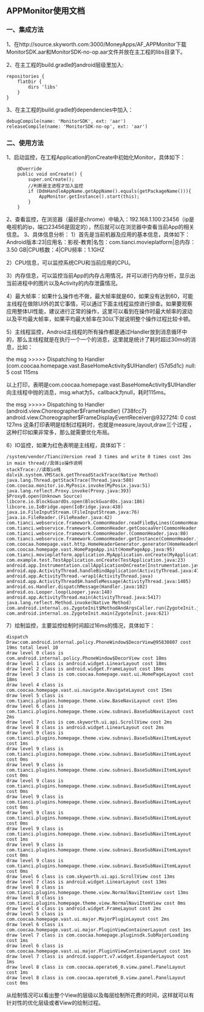 ## APPMonitor使用文档 
### 一、集成方法
1、在http://source.skyworth.com:3000/MoneyApps/AF_APPMonitor下载MonitorSDK.aar和MonitorSDK-no-op.aar文件并放在主工程的libs目录下。

2、在主工程的build.gradle的android层级里加入:
```
repositories {
	flatDir {
		dirs 'libs'
	}
}
```
3、在主工程的build.gradle的dependencies中加入：
```
debugCompile(name: 'MonitorSDK', ext: 'aar')
releaseCompile(name: 'MonitorSDK-no-op', ext: 'aar')
```
### 二、使用方法
1、启动监控，在工程Application的onCreate中初始化Monitor，具体如下：
```
	@Override
    public void onCreate() {
        super.onCreate();
        //判断是主进程才加入监控
        if (DdmHandleAppName.getAppName().equals(getPackageName())){
            AppMonitor.getInstance().start(this);
        }
    }
```
2、查看监控，在浏览器（最好是chrome）中输入：192.168.1.100:23456（ip是电视机的ip，端口23456是固定的），然后就可以在浏览器中查看当前App的相关信息。
3、具体信息分析：
1）首先是当前机器及应用的基本信息，具体如下：
Android版本:23|应用名：影视-教育|名包：com.tianci.movieplatform|总内存：3.50 GB|CPU核数：4|CPU频率：1.1GHZ

2）CPU信息，可以监控系统CPU和当前应用的CPU。

3）内存信息，可以监控当前App的内存占用情况，并可以进行内存分析，显示出当前进程中的图片以及Activity的内存泄露情况。

4）最大帧率：如果什么操作也不做，最大帧率就是60，如果没有达到60，可能主线程在做除UI外的其它事情，可以通过下面主线程监控进行排查。如果要观察应用整体UI性能，建议进行正常的操作，这里可以看到在操作时最大帧率的波动以及平均最大帧率，如果平均最大帧率在30以下就说明整个操作过程比较卡顿。

5）主线程监控，Android主线程的所有操作都是通过Handler放到消息循环中的，那么主线程就是在执行一个一个的消息，这里就是统计了耗时超过30ms的消息，比如：

the msg >>>>> Dispatching to Handler (com.coocaa.homepage.vast.BaseHomeActivity$UIHandler) {57d5d1c} null: 5 cost 115ms

以上打印，表明是com.coocaa.homepage.vast.BaseHomeActivity$UIHandler向主线程中抛的消息，msg.what为5，callback为null，耗时115ms。

the msg >>>>> Dispatching to Handler (android.view.Choreographer\$FrameHandler) {738fcc7} android.view.Choreographer$FrameDisplayEventReceiver@93272f4: 0 cost 127ms
这条打印表明是绘制过程耗时，也就是measure,layout,draw三个过程 ，这种打印如果非常多，那么就需要优化布局。

6）IO监控，如果为红色表明是主线程，具体如下：
```
/system/vendor/TianciVersion read 3 times and write 0 times cost 2ms in main thread//具体io操作说明
stackTrace://读取io栈
dalvik.system.VMStack.getThreadStackTrace(Native Method)
java.lang.Thread.getStackTrace(Thread.java:580)
com.coocaa.monitor.io.MyPosix.invoke(MyPosix.java:51)
java.lang.reflect.Proxy.invoke(Proxy.java:393)
$Proxy0.open(Unknown Source)
libcore.io.BlockGuardOs.open(BlockGuardOs.java:186)
libcore.io.IoBridge.open(IoBridge.java:438)
java.io.FileInputStream.(FileInputStream.java:76)
java.io.FileReader.(FileReader.java:42)
com.tianci.webservice.framework.CommonHeader.readFileByLines(CommonHeader.java:248)
com.tianci.webservice.framework.CommonHeader.getCoocaaVer(CommonHeader.java:211)
com.tianci.webservice.framework.CommonHeader.(CommonHeader.java:80)
com.tianci.webservice.framework.CommonHeader.getInstance(CommonHeader.java:58)
com.coocaa.homepage.vast.http.HomeHeaderGenerator.generator(HomeHeaderGenerator.java:26)
com.coocaa.homepage.vast.HomePageApp.init(HomePageApp.java:95)
com.tianci.movieplatform.application.MyApplication.onCreate(MyApplication.java:186)
com.example.test.TestApplication.onCreate(TestApplication.java:23)
android.app.Instrumentation.callApplicationOnCreate(Instrumentation.java:1013)
android.app.ActivityThread.handleBindApplication(ActivityThread.java:4707)
android.app.ActivityThread.-wrap1(ActivityThread.java)
android.app.ActivityThread$H.handleMessage(ActivityThread.java:1405)
android.os.Handler.dispatchMessage(Handler.java:102)
android.os.Looper.loop(Looper.java:148)
android.app.ActivityThread.main(ActivityThread.java:5417)
java.lang.reflect.Method.invoke(Native Method)
com.android.internal.os.ZygoteInit$MethodAndArgsCaller.run(ZygoteInit.java:731)
com.android.internal.os.ZygoteInit.main(ZygoteInit.java:621)
```
7）绘制监控，主要监控绘制时间超过16ms的情况，具体如下：
```
dispatch Draw:com.android.internal.policy.PhoneWindow$DecorView@95830807 cost 19ms total level 10
draw level 0 class is com.android.internal.policy.PhoneWindow$DecorView cost 18ms
draw level 1 class is android.widget.LinearLayout cost 18ms
draw level 2 class is android.widget.FrameLayout cost 18ms
draw level 3 class is com.coocaa.homepage.vast.ui.HomePageLayout cost 18ms
draw level 4 class is com.coocaa.homepage.vast.ui.navigate.NavigateLayout cost 15ms
draw level 5 class is com.tianci.plugins.homepage.theme.view.BaseNaviLayout cost 15ms
draw level 6 class is com.tianci.plugins.homepage.theme.view.subnavi.BaseSubNaviLayout cost 2ms
draw level 7 class is com.skyworth.ui.api.ScrollView cost 2ms
draw level 8 class is android.widget.LinearLayout cost 2ms
draw level 9 class is com.tianci.plugins.homepage.theme.view.subnavi.BaseSubNaviItemLayout cost 1ms
draw level 9 class is com.tianci.plugins.homepage.theme.view.subnavi.BaseSubNaviItemLayout cost 0ms
draw level 9 class is com.tianci.plugins.homepage.theme.view.subnavi.BaseSubNaviItemLayout cost 0ms
draw level 9 class is com.tianci.plugins.homepage.theme.view.subnavi.BaseSubNaviItemLayout cost 0ms
draw level 9 class is com.tianci.plugins.homepage.theme.view.subnavi.BaseSubNaviItemLayout cost 0ms
draw level 9 class is com.tianci.plugins.homepage.theme.view.subnavi.BaseSubNaviItemLayout cost 0ms
draw level 9 class is com.tianci.plugins.homepage.theme.view.subnavi.BaseSubNaviItemLayout cost 1ms
draw level 9 class is com.tianci.plugins.homepage.theme.view.subnavi.BaseSubNaviItemLayout cost 0ms
draw level 9 class is com.tianci.plugins.homepage.theme.view.subnavi.BaseSubNaviItemLayout cost 0ms
draw level 6 class is com.skyworth.ui.api.ScrollView cost 13ms
draw level 7 class is android.widget.LinearLayout cost 13ms
draw level 8 class is com.tianci.plugins.homepage.theme.view.NormalNaviItemView cost 13ms
draw level 8 class is com.tianci.plugins.homepage.theme.view.NormalNaviItemView cost 0ms
draw level 4 class is android.widget.FrameLayout cost 2ms
draw level 5 class is com.coocaa.homepage.vast.ui.major.MajorPluginLayout cost 2ms
draw level 6 class is com.coocaa.homepage.vast.ui.major.PluginViewContainerLayout cost 1ms
draw level 7 class is com.coocaa.homepage.pluginsdk.SubMajorLoading cost 1ms
draw level 6 class is com.coocaa.homepage.vast.ui.major.PluginViewContainerLayout cost 1ms
draw level 7 class is android.support.v7.widget.ExpanderLayout cost 1ms
draw level 8 class is com.coocaa.operate6_0.view.panel.PanelLayout cost 1ms
draw level 8 class is com.coocaa.operate6_0.view.panel.PanelLayout cost 0ms
```
从绘制情况可以看出整个View的层级以及每层绘制所花费的时间，这样就可以有针对性的优化层级或者View的绘制过程。
